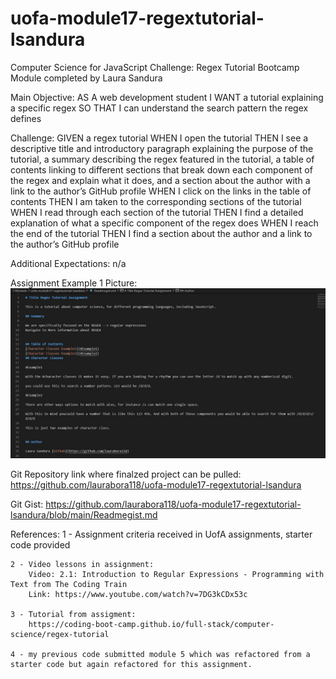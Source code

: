 # uofa-module17-regextutorial-lsandura
Computer Science for JavaScript Challenge: Regex Tutorial Bootcamp Module completed by Laura Sandura

Main Objective: 
AS A web development student
I WANT a tutorial explaining a specific regex
SO THAT I can understand the search pattern the regex defines

Challenge: 
GIVEN a regex tutorial
WHEN I open the tutorial
THEN I see a descriptive title and introductory paragraph explaining the purpose of the tutorial, a summary describing the regex featured in the tutorial, a table of contents linking to different sections that break down each component of the regex and explain what it does, and a section about the author with a link to the author’s GitHub profile
WHEN I click on the links in the table of contents
THEN I am taken to the corresponding sections of the tutorial
WHEN I read through each section of the tutorial
THEN I find a detailed explanation of what a specific component of the regex does
WHEN I reach the end of the tutorial
THEN I find a section about the author and a link to the author’s GitHub profile

Additional Expectations:
n/a


Assignment Example 1 Picture:    
    ![TBD](assets/images/gistpicexample1.jpg)


Git Repository link where finalzed project can be pulled:
    https://github.com/laurabora118/uofa-module17-regextutorial-lsandura  


Git Gist: 
    https://github.com/laurabora118/uofa-module17-regextutorial-lsandura/blob/main/Readmegist.md  


References:
    1 - Assignment criteria received in UofA assignments, starter code provided

    2 - Video lessons in assignment:
        Video: 2.1: Introduction to Regular Expressions - Programming with Text from The Coding Train
        Link: https://www.youtube.com/watch?v=7DG3kCDx53c

    3 - Tutorial from assigment:
        https://coding-boot-camp.github.io/full-stack/computer-science/regex-tutorial

    4 - my previous code submitted module 5 which was refactored from a starter code but again refactored for this assignment.
